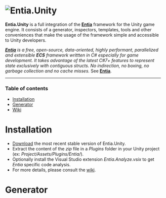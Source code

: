 [entia]:https://github.com/outerminds/Entia
[logo]:https://github.com/outerminds/Entia/blob/master/Resources/Logo.png
[releases]:https://github.com/outerminds/Entia.Unity/releases
[wiki]:https://github.com/outerminds/Entia.Unity/wiki
[documentation]:./
# ![Entia.Unity][logo]

**Entia.Unity** is a full integration of the [**Entia**][entia] framework for the Unity game engine. It consists of a generator, inspectors, templates, tools and other conveniences that make the usage of the framework simple and accessible to Unity developers.

_[**Entia**][entia] is a free, open-source, data-oriented, highly performant, parallelized and extensible **ECS** framework writtten in C# especially for game development. It takes advantage of the latest C#7+ features to represent state exclusively with contiguous structs. No indirection, no boxing, no garbage collection and no cache misses._ See [**Entia**][entia].

---
### Table of contents
<!--ts-->
   * [Installation](#installation)
   * [Generator](#generator)
   * [Wiki][wiki]
<!--te-->

# Installation
- [Download][releases] the most recent stable version of Entia.Unity.
- Extract the content of the _zip_ file in a _Plugins_ folder in your Unity project (ex: _Project/Assets/Plugins/Entia/_).
- Optionally install the Visual Studio extension _Entia.Analyze.vsix_ to get _Entia_ specific code analysis.
- For more details, please consult the [wiki][wiki].

# Generator
